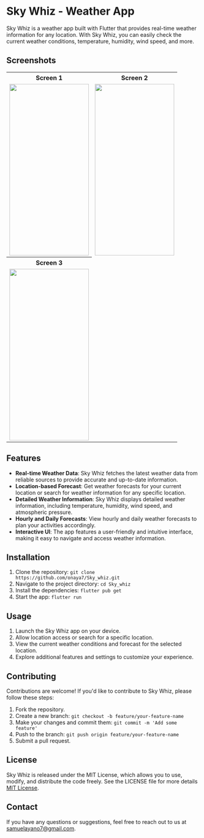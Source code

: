 # Sky Whiz - Weather App

Sky Whiz is a weather app built with Flutter that provides real-time weather information for any location. With Sky Whiz, you can easily check the current weather conditions, temperature, humidity, wind speed, and more.

## Screenshots

<table>
  <tr>
    <th>Screen 1</th>
    <th>Screen 2</th>
  </tr>
  <tr>
    <td><img src="https://github.com/onaya7/Sky_whiz/assets/63925047/7706e99e-1c0b-4707-b550-71c32cd64a97" width=207 height=448></td>
    <td><img src="https://github.com/onaya7/Sky_whiz/assets/63925047/e98783d5-3a0c-4a68-a41c-5d8274d33551" width=207 height=448></td>
  </tr>
  <tr>
    <th>Screen 3</th>
  </tr>
  <tr>
    <td><img src="https://github.com/onaya7/Sky_whiz/assets/63925047/bb5c3449-e7ee-4c36-9804-c3447cc33501" width=207 height=448></td>
  </tr>
</table>

## Features

- **Real-time Weather Data**: Sky Whiz fetches the latest weather data from reliable sources to provide accurate and up-to-date information.
- **Location-based Forecast**: Get weather forecasts for your current location or search for weather information for any specific location.
- **Detailed Weather Information**: Sky Whiz displays detailed weather information, including temperature, humidity, wind speed, and atmospheric pressure.
- **Hourly and Daily Forecasts**: View hourly and daily weather forecasts to plan your activities accordingly.
- **Interactive UI**: The app features a user-friendly and intuitive interface, making it easy to navigate and access weather information.

## Installation

1. Clone the repository: `git clone https://github.com/onaya7/Sky_whiz.git`
2. Navigate to the project directory: `cd Sky_whiz`
3. Install the dependencies: `flutter pub get`
4. Start the app: `flutter run`

## Usage

1. Launch the Sky Whiz app on your device.
2. Allow location access or search for a specific location.
3. View the current weather conditions and forecast for the selected location.
4. Explore additional features and settings to customize your experience.

## Contributing

Contributions are welcome! If you'd like to contribute to Sky Whiz, please follow these steps:

1. Fork the repository.
2. Create a new branch: `git checkout -b feature/your-feature-name`
3. Make your changes and commit them: `git commit -m 'Add some feature'`
4. Push to the branch: `git push origin feature/your-feature-name`
5. Submit a pull request.

## License

Sky Whiz is released under the MIT License, which allows you to use, modify, and distribute the code freely. See the LICENSE file for more details 
[MIT License](https://github.com/onaya7/Sky_whiz/blob/master/LICENSE.md).

## Contact

If you have any questions or suggestions, feel free to reach out to us at [samuelayano7@gmail.com](mailto:samuelayano7@gmail.com).
